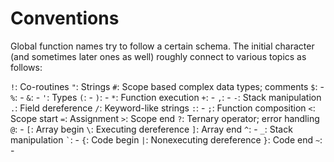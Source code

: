 Conventions
===========

Global function names try to follow a certain schema. The initial character (and sometimes later ones as well)
roughly connect to various topics as follows:

`!`: Co-routines
`"`: Strings
`#`: Scope based complex data types; comments
`$`: -
`%`: -
`&`: -
`'`: Types
`(`: -
`)`: -
`*`: Function execution
`+`: -
`,`: -
`-`: Stack manipulation
`.`: Field dereference
`/`: Keyword-like strings
`:`: -
`;`: Function composition
`<`: Scope start
`=`: Assignment
`>`: Scope end
`?`: Ternary operator; error handling
`@`: -
`[`: Array begin
`\`: Executing dereference
`]`: Array end
`^`: -
`_`: Stack manipulation
`` ` ``: -
`{`: Code begin
`|`: Nonexecuting dereference
`}`: Code end
`~`: -
